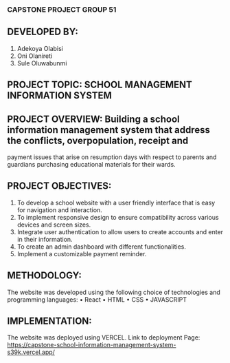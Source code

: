 ### CAPSTONE PROJECT GROUP 51
## DEVELOPED BY:
1.  Adekoya Olabisi
2.  Oni Olanireti
3.  Sule Oluwabunmi
## PROJECT TOPIC: SCHOOL MANAGEMENT INFORMATION SYSTEM
## PROJECT OVERVIEW: Building a school information management system that address the conflicts, overpopulation, receipt and 
payment issues that arise on resumption days with respect to parents and guardians purchasing educational materials for their wards.
## PROJECT OBJECTIVES:
1.	To develop a school website with a user friendly interface that is easy for navigation and interaction. 
2.	To implement responsive design to ensure compatibility across various devices and screen sizes.
3.	Integrate user authentication to allow users to create accounts and enter in their information.
4.	To create an admin dashboard with different functionalities.
5.	Implement a customizable payment reminder.
## METHODOLOGY:
The website was developed using the following choice of technologies and programming languages:
•	React
•	HTML
•	CSS
•	JAVASCRIPT
## IMPLEMENTATION:
The website was deployed using VERCEL.
Link to deployment Page: https://capstone-school-information-management-system-s39k.vercel.app/
